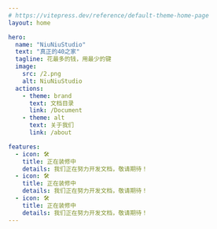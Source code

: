 ```yaml
---
# https://vitepress.dev/reference/default-theme-home-page
layout: home

hero:
  name: "NiuNiuStudio"
  text: "真正的40之家"
  tagline: 花最多的钱，用最少的键
  image:
    src: /2.png
    alt: NiuNiuStudio
  actions:
    - theme: brand
      text: 文档目录
      link: /Document
    - theme: alt
      text: 关于我们
      link: /about

features:
  - icon: 🛠️
    title: 正在装修中
    details: 我们正在努力开发文档，敬请期待！
  - icon: 🛠️
    title: 正在装修中
    details: 我们正在努力开发文档，敬请期待！
  - icon: 🛠️
    title: 正在装修中
    details: 我们正在努力开发文档，敬请期待！
---
```


